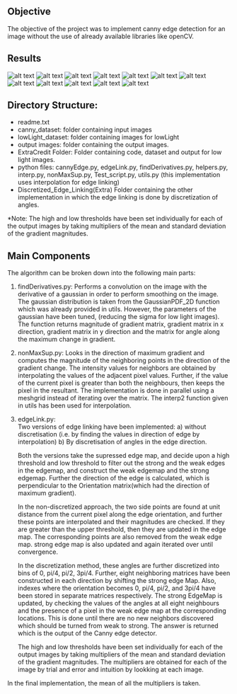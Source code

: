 ## Objective
The objective of the project was to implement canny edge detection for an image without the use of already available libraries like openCV. 

## Results 
![alt text](https://github.com/tejas0809/CV-CannyEdgeDetection/blob/master/canny_dataset/118035.jpg?raw=true)
![alt text](https://github.com/tejas0809/CV-CannyEdgeDetection/blob/master/output_canny_dataset/118035.png?raw=true)
![alt text](https://github.com/tejas0809/CV-CannyEdgeDetection/blob/master/canny_dataset/135069.jpg?raw=true)
![alt text](https://github.com/tejas0809/CV-CannyEdgeDetection/blob/master/output_canny_dataset/135069.png?raw=true)
![alt text](https://github.com/tejas0809/CV-CannyEdgeDetection/blob/master/canny_dataset/189080.jpg?raw=true)
![alt text](https://github.com/tejas0809/CV-CannyEdgeDetection/blob/master/output_canny_dataset/189080.png?raw=true)
![alt text](https://github.com/tejas0809/CV-CannyEdgeDetection/blob/master/canny_dataset/21077.jpg?raw=true)
![alt text](https://github.com/tejas0809/CV-CannyEdgeDetection/blob/master/output_canny_dataset/21077.png?raw=true)
![alt text](https://github.com/tejas0809/CV-CannyEdgeDetection/blob/master/lowLight_dataset/2015_00010.jpg?raw=true)
![alt text](https://github.com/tejas0809/CV-CannyEdgeDetection/blob/master/ExtraCredit/output_lowLight_dataset/2015_00010.png?raw=true)
![alt text](https://github.com/tejas0809/CV-CannyEdgeDetection/blob/master/lowLight_dataset/2015_03062.jpg?raw=true)
![alt text](https://github.com/tejas0809/CV-CannyEdgeDetection/blob/master/ExtraCredit/output_lowLight_dataset/2015_03062.png)



## Directory Structure:
- readme.txt
- canny_dataset: folder containing input images
- lowLight_dataset: folder containing images for lowLight
- output images: folder containing the output images. 
- ExtraCredit Folder: Folder containing code, dataset and output for low light images.                  
- python files: cannyEdge.py, edgeLink.py, findDerivatives.py, helpers.py, interp.py, nonMaxSup.py, Test_script.py, utils.py (this implementation uses interpolation for edge linking)
- Discretized_Edge_Linking(Extra) Folder containing the other implementation in which the edge linking is done by discretization of angles. 

*Note: The high and low thresholds have been set individually for each of the output images by taking multipliers of the mean and standard deviation of the gradient magnitudes. 



## Main Components
The algorithm can be broken down into the following main parts:
1. findDerivatives.py:
     Performs a convolution on the image with the derivative of a gaussian in order to perform smoothing on the image. 
     The gaussian distribution is taken from the GaussianPDF_2D function which was already provided in utils. However, the parameters of the gaussian have been tuned, (reducing the sigma for low light images). The function returns magnitude of gradient matrix, gradient matrix in x direction, gradient matrix in y direction and the matrix for angle along the maximum change in gradient.
1. nonMaxSup.py:
    Looks in the direction of maximum gradient and computes the magnitude of the neighboring points in the direction of the gradient change. The intensity values for neighbors are obtained by interpolating the values of the adjacent pixel values. Further, if the value of the current pixel is greater than both the neighbours, then keeps the pixel in the resultant. 
    The implementation is done in parallel using a meshgrid instead of iterating over the matrix. The interp2 function given in utils has been used for interpolation. 

1. edgeLink.py:    
    Two versions of edge linking have been implemented: 
    a) without discretisation (i.e. by finding the values in direction of edge by interpolation)
    b) By discretisation of angles in the edge direction.
    
    Both the versions take the supressed edge map, and decide upon a high threshold and low threshold to filter out the strong and the weak edges in the edgemap, and construct the weak edgemap and the strong edgemap. Further the direction of the edge is calculated, which is perpendicular to the Orientation matrix(which had the direction of maximum gradient). 
    
    In the non-discretized approach, the two side points are found at unit distance from the current pixel along the edge orientation,  and further these points are interpolated and their magnitudes are checked. If they are greater than the upper threshold, then they are updated in the edge map. The corresponding points are also removed from the weak edge map. strong edge map is also updated and again iterated over until convergence. 
    
    In the discretization method, these angles are further discretized into bins of 0, pi/4, pi/2, 3pi/4. Further, eight neighboring matrices have been constructed in each direction by shifting the strong edge Map. Also, indexes where the orientation becomes 0, pi/4, pi/2, and 3pi/4 have been stored in separate matrices respectively. The strong EdgeMap is updated, by checking the values of the angles at all eight neighbours and the presence of a pixel in the weak edge map at the corresponding locations. This is done until there are no new neighbors discovered which should be turned from weak to strong. The answer is returned which is the output of the Canny edge detector. 
    
 
   The high and low thresholds have been set individually for each of the output images by taking multipliers of the mean and standard deviation of the gradient magnitudes. The multipliers are obtained for each of the image by trial and error and intuition by lookking at each image. 
    
  In the final implementation, the mean of all the multipliers is taken. 
    
    
